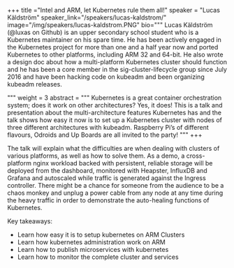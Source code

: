 +++
title ="Intel and ARM, let Kubernetes rule them all!"
speaker = "Lucas Käldström"
speaker_link="/speakers/lucas-kaldstrom/"
image="/img/speakers/lucas-kaldstrom.PNG"
bio="""
Lucas Käldström (@luxas on Github) is an upper secondary school student who is a Kubernetes maintainer on his spare time. He has been actively engaged in the Kubernetes project for more than one and a half year now and ported Kubernetes to other platforms, including ARM 32 and 64-bit. He also wrote a design doc about how a multi-platform Kubernetes cluster should function and he has been a core member in the sig-cluster-lifecycle group since July 2016 and have been hacking code on kubeadm and been organizing kubeadm releases.

"""
weight = 3
abstract = """
Kubernetes is a great container orchestration system; does it work on other architectures? Yes, it does! This is a talk and presentation about the multi-architecture features Kubernetes has and the talk shows how easy it now is to set up a Kubernetes cluster with nodes of three different architectures with kubeadm. Raspberry Pi’s of different flavours, Odroids and Up Boards are all invited to the party!
"""
+++

The talk will explain what the difficulties are when dealing with clusters of various platforms, as well as how to solve them. As a demo, a cross-platform nginx workload backed with persistent, reliable storage will be deployed from the dashboard, monitored with Heapster, InfluxDB and Grafana and autoscaled while traffic is generated against the Ingress controller. There might be a chance for someone from the audience to be a chaos monkey and unplug a power cable from any node at any time during the heavy traffic in order to demonstrate the auto-healing functions of Kubernetes.

Key takeaways:
* Learn how easy it is to setup kubernetes on ARM Clusters
* Learn how kubernetes administration work on ARM
* Learn how to publish microservices with kubernetes
* Learn how to monitor the complete cluster and services
